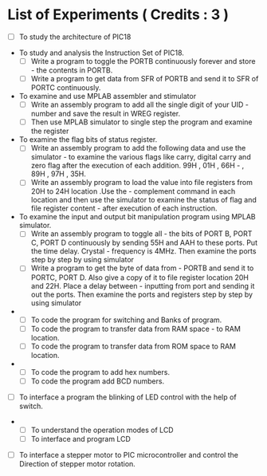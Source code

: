 # List of Experiments ( Credits : 3 )

- [ ] To study the architecture of PIC18

- To study and analysis the Instruction Set of PIC18.
  - [ ] Write a program to toggle the PORTB continuously forever and store - the contents in PORTB.
  - [ ] Write a program to get data from SFR of PORTB and send it to SFR of PORTC continuously.

- To examine and use MPLAB assembler and stimulator
  - [ ] Write an assembly program to add all the single digit of your UID - number and save the result in WREG register.
  - [ ] Then use MPLAB simulator to single step the program and examine the register

- To examine the flag bits of status register.
  - [ ] Write an assembly program to add the following data and use the simulator - to examine the various flags like carry, digital carry and zero flag after the execution of each addition. 99H , 01H , 66H - , 89H , 97H , 35H.
  - [ ] Write an assembly program to load the value into file registers from 20H to 24H location .Use the - complement command in each location and then use the simulator to examine the status of flag and file register content - after execution of each instruction.

- To examine the input and output bit manipulation program using MPLAB simulator.
  - [ ] Write an assembly program to toggle all - the bits of PORT B, PORT C, PORT D continuously by sending 55H and AAH to these ports. Put the time delay. Crystal - frequency is 4MHz. Then examine the ports step by step by using simulator
  - [ ] Write a program to get the byte of data from - PORTB and send it to PORTC, PORT D. Also give a copy of it to file register location 20H and 22H. Place a delay between - inputting from port and sending it out the ports. Then examine the ports and registers step by step by using simulator

-
  - [ ] To code the program for switching and Banks of program.
  - [ ] To code the program to transfer data from RAM space - to RAM location.
  - [ ] To code the program to transfer data from ROM space to RAM location.

-
  - [ ] To code the program to add hex numbers.
  - [ ] To code the program add BCD numbers.

- [ ] To interface a program the blinking of LED control with the help of switch.

-
  - [ ] To understand the operation modes of LCD
  - [ ] To interface and program LCD

- [ ] To interface a stepper motor to PIC microcontroller and control the Direction of stepper motor rotation.

